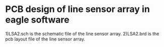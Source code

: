 # PCB design of line sensor array in eagle software
1)LSA2.sch is the schematic file of the line sensor array.
2)LSA2.brd is the pcb layout file of the line sensor array.
